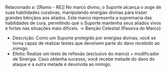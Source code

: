 Relacionado a: [[Ramo - RE]]
No marco divino, o Suporte alcança o auge de suas habilidades curativas, manipulando energias divinas para trazer grandes bênçãos aos aliados. Este marco representa a supremacia das habilidades de cura, permitindo que o Suporte mantenha seus aliados vivos e fortes nas situações mais difíceis.
-> Benção Celestial (Passiva do Marco)
- Descrição: Como um Suporte protegido por energias divinas, você se torna capaz de realizar testes que devolvem parte do dano recebido ao inimigo.
- Efeito: Realize um teste de reflexão (exclusivo do marco) + modificador de Sinergia. Caso obtenha sucesso, você recebe metade do dano do ataque e a outra metade é devolvida ao inimigo.